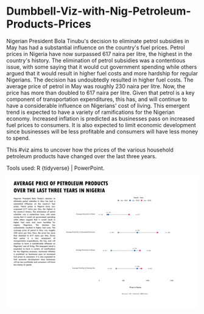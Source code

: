 # Dumbbell-Viz-with-Nig-Petroleum-Products-Prices

Nigerian President Bola Tinubu's decision to eliminate petrol subsidies in May has had a substantial influence on the country's fuel prices. Petrol prices in Nigeria have now surpassed 617 naira per litre, the highest in the country's history. The elimination of petrol subsidies was a contentious issue, with some saying that it would cut government spending while others argued that it would result in higher fuel costs and more hardship for regular Nigerians. The decision has undoubtedly resulted in higher fuel costs. The average price of petrol in May was roughly 230 naira per litre. Now, the price has more than doubled to 617 naira per litre. Given that petrol is a key component of transportation expenditures, this has, and will continue to have a considerable influence on Nigerians' cost of living. This emergent trend is expected to have a variety of ramifications for the Nigerian economy. Increased inflation is predicted as businesses pass on increased fuel prices to consumers. It is also expected to limit economic development since businesses will be less profitable and consumers will have less money to spend.  

This #viz aims to uncover how the prices of the various household petroleum products have changed over the last three years.

Tools used: R {tidyverse} | PowerPoint.

![image](https://github.com/dohbams/Dumbbell-Viz-with-Nig-Petroleum-Products-Prices/blob/main/viz/db.png)
